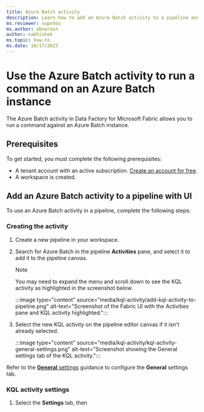 ```yaml
---
title: Azure Batch activity
description: Learn how to add an Azure Batch activity to a pipeline and use it to connect to an Azure Batch instance and run a command.
ms.reviewer: xupxhou
ms.author: abnarain
author: nabhishek
ms.topic: how-to
ms.date: 10/17/2023
---
```


# Use the Azure Batch activity to run a command on an Azure Batch instance

The Azure Batch activity in Data Factory for Microsoft Fabric allows you to run a command against an Azure Batch instance.

## Prerequisites

To get started, you must complete the following prerequisites:

- A tenant account with an active subscription. [Create an account for free](../get-started/fabric-trial.md).
- A workspace is created.

## Add an Azure Batch activity to a pipeline with UI

To use an Azure Batch activity in a pipeline, complete the following steps:

### Creating the activity

1. Create a new pipeline in your workspace.
1. Search for Azure Batch in the pipeline **Activities** pane, and select it to add it to the pipeline canvas. 

   > [!NOTE]
   > You may need to expand the menu and scroll down to see the KQL activity as highlighted in the screenshot below.

   :::image type="content" source="media/kql-activity/add-kql-activity-to-pipeline.png" alt-text="Screenshot of the Fabric UI with the Activities pane and KQL activity highlighted.":::

1. Select the new KQL activity on the pipeline editor canvas if it isn't already selected.

   :::image type="content" source="media/kql-activity/kql-activity-general-settings.png" alt-text="Screenshot showing the General settings tab of the KQL activity.":::

Refer to the [**General** settings](activity-overview.md#general-settings) guidance to configure the **General** settings tab.

### KQL activity settings

1. Select the **Settings** tab, then